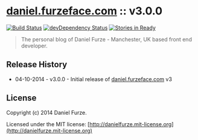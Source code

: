 # [daniel.furzeface.com](daniel.furzeface.com) :: v3.0.0 
[![Build Status][travis-image]][travis-url]
[![devDependency Status][dev-dependency-image]][dev-dependency-url]
[![Stories in Ready][waffle-image]][waffle-url]

> The personal blog of Daniel Furze - Manchester, UK based front end developer.

## Release History
- 04-10-2014 - v3.0.0 - Initial release of [daniel.furzeface.com](daniel.furzeface.com) v3

## License
Copyright (c) 2014 Daniel Furze. 

Licensed under the MIT license: [http://danielfurze.mit-license.org](http://danielfurze.mit-license.org)


[travis-url]: http://travis-ci.org/furzeface/daniel.furzeface.com
[travis-image]: https://secure.travis-ci.org/furzeface/daniel.furzeface.com.svg?branch=master
[waffle-url]: https://waffle.io/furzeface/daniel.furzeface.com
[waffle-image]: https://badge.waffle.io/furzeface/daniel.furzeface.com.svg?label=ready&title=Ready
[dev-dependency-url]: https://david-dm.org/furzeface/daniel.furzeface.com#info=devDependencies
[dev-dependency-image]: https://david-dm.org/furzeface/daniel.furzeface.com/dev-status.svg
